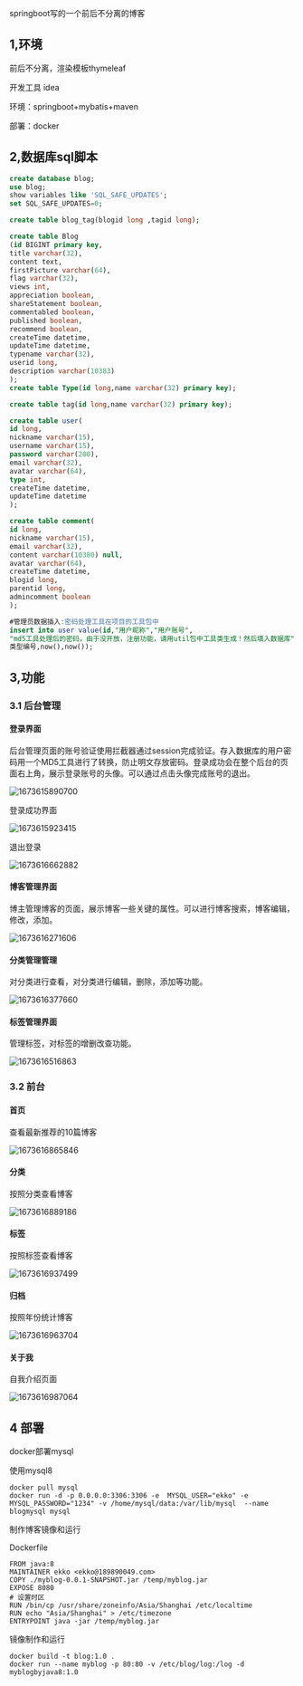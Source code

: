 springboot写的一个前后不分离的博客

## 1,环境

前后不分离，渲染模板thymeleaf 

开发工具 idea

环境：springboot+mybatis+maven

部署：docker



## 2,数据库sql脚本

```sql
create database blog;
use blog;
show variables like 'SQL_SAFE_UPDATES';
set SQL_SAFE_UPDATES=0;

create table blog_tag(blogid long ,tagid long); 

create table Blog
(id BIGINT primary key,
title varchar(32),
content text,
firstPicture varchar(64),
flag varchar(32),
views int,
appreciation boolean,
shareStatement boolean,
commentabled boolean,
published boolean,
recommend boolean,
createTime datetime,
updateTime datetime,
typename varchar(32),
userid long,
description varchar(10383)
);
create table Type(id long,name varchar(32) primary key);

create table tag(id long,name varchar(32) primary key);

create table user(
id long,
nickname varchar(15),
username varchar(15),
password varchar(200),
email varchar(32),
avatar varchar(64),
type int,
createTime datetime,
updateTime datetime
);

create table comment(
id long,
nickname varchar(15),
email varchar(32),
content varchar(10380) null,
avatar varchar(64),
createTime datetime,
blogid long,
parentid long,
admincomment boolean 
);

#管理员数据插入:密码处理工具在项目的工具包中
insert into user value(id,"用户昵称","用户账号",
"md5工具处理后的密码，由于没开放，注册功能，请用util包中工具类生成！然后填入数据库","邮箱","头像图片地址",
类型编号,now(),now());
```



## 3,功能

### 3.1 后台管理

#### 登录界面

后台管理页面的账号验证使用拦截器通过session完成验证。存入数据库的用户密码用一个MD5工具进行了转换，防止明文存放密码。登录成功会在整个后台的页面右上角，展示登录账号的头像。可以通过点击头像完成账号的退出。

![1673615890700](https://raw.githubusercontent.com/Ekkoc2021/myblog/master/images/1673615890700.png?token=GHSAT0AAAAAAB5N7N57A2XTSFPDAZ2ITWPKY6BNNGQ)

登录成功界面

![1673615923415](https://raw.githubusercontent.com/Ekkoc2021/myblog/master/images/1673615923415.png?token=GHSAT0AAAAAAB5N7N574VUKKJEFNT5S5NM4Y6BNQRA)

退出登录

![1673616662882](https://raw.githubusercontent.com/Ekkoc2021/myblog/master/images/1673616662882.png?token=GHSAT0AAAAAAB5N7N57XWSZFYJIDUNP2QPQY6BNSKQ)

#### 博客管理界面

博主管理博客的页面，展示博客一些关键的属性。可以进行博客搜索，博客编辑，修改，添加。

![1673616271606](https://raw.githubusercontent.com/Ekkoc2021/myblog/master/images/1673616271606.png?token=GHSAT0AAAAAAB5N7N56SIYGYRVW6S6TUBWSY6BNS3A)

#### 分类管理管理

对分类进行查看，对分类进行编辑，删除，添加等功能。

![1673616377660](https://raw.githubusercontent.com/Ekkoc2021/myblog/master/images/1673616377660.png?token=GHSAT0AAAAAAB5N7N56PZG6KD3L6K2DZ4GMY6BNTSA)

#### 标签管理界面

管理标签，对标签的增删改查功能。

![1673616516863](https://raw.githubusercontent.com/Ekkoc2021/myblog/master/images/1673616662882.png?token=GHSAT0AAAAAAB5N7N56UWLVGVSQ6MNIHO6WY6BNUIQ)

### 3.2 前台

#### 首页

查看最新推荐的10篇博客

![1673616865846](https://raw.githubusercontent.com/Ekkoc2021/myblog/master/images/1673616865846.png?token=GHSAT0AAAAAAB5N7N56VBED6YJIQF6PWZTWY6BNWSA)

#### 分类

按照分类查看博客

![1673616889186](https://raw.githubusercontent.com/Ekkoc2021/myblog/master/images/1673616889186.png?token=GHSAT0AAAAAAB5N7N56YZMDSYLN22XRXT5UY6BNXCA)

#### 标签

按照标签查看博客

![1673616937499](https://raw.githubusercontent.com/Ekkoc2021/myblog/master/images/1673616662882.png?token=GHSAT0AAAAAAB5N7N56HTOWBKTI5LGAETF6Y6BNXXA)

#### 归档

按照年份统计博客

![1673616963704](https://raw.githubusercontent.com/Ekkoc2021/myblog/master/images/1673616963704.png?token=GHSAT0AAAAAAB5N7N56LRH6OZDSNNIHWVZYY6BNYFA)

#### 关于我

自我介绍页面

![1673616987064](https://raw.githubusercontent.com/Ekkoc2021/myblog/master/images/1673616987064.png?token=GHSAT0AAAAAAB5N7N57LBWVE35M7XSLX3U4Y6BNYTA)





## 4 部署

docker部署mysql

使用mysql8

```
docker pull mysql
docker run -d -p 0.0.0.0:3306:3306 -e  MYSQL_USER="ekko" -e MYSQL_PASSWORD="1234" -v /home/mysql/data:/var/lib/mysql  --name blogmysql mysql
```



制作博客镜像和运行

Dockerfile

```
FROM java:8
MAINTAINER ekko <ekko@189890049.com>
COPY ./myblog-0.0.1-SNAPSHOT.jar /temp/myblog.jar
EXPOSE 8080
# 设置时区
RUN /bin/cp /usr/share/zoneinfo/Asia/Shanghai /etc/localtime
RUN echo "Asia/Shanghai" > /etc/timezone
ENTRYPOINT java -jar /temp/myblog.jar
```

镜像制作和运行

```
docker build -t blog:1.0 .
docker run --name myblog -p 80:80 -v /etc/blog/log:/log -d myblogbyjava8:1.0
```



